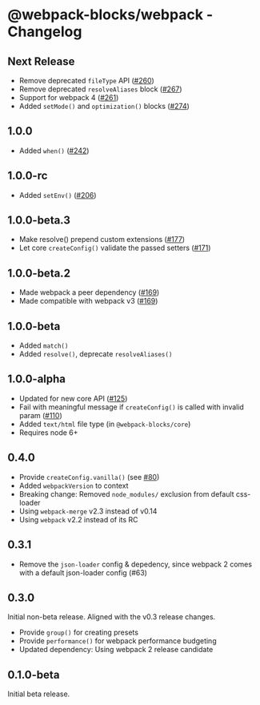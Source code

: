 # @webpack-blocks/webpack - Changelog

## Next Release

- Remove deprecated `fileType` API ([#260](https://github.com/andywer/webpack-blocks/issues/260))
- Remove deprecated `resolveAliases` block
  ([#267](https://github.com/andywer/webpack-blocks/issues/267))
- Support for webpack 4 ([#261](https://github.com/andywer/webpack-blocks/pull/261))
- Added `setMode()` and `optimization()` blocks
  ([#274](https://github.com/andywer/webpack-blocks/issues/274))

## 1.0.0

- Added `when()` ([#242](https://github.com/andywer/webpack-blocks/issues/242))

## 1.0.0-rc

- Added `setEnv()` ([#206](https://github.com/andywer/webpack-blocks/pull/206))

## 1.0.0-beta.3

- Make resolve() prepend custom extensions
  ([#177](https://github.com/andywer/webpack-blocks/issues/177))
- Let core `createConfig()` validate the passed setters
  ([#171](https://github.com/andywer/webpack-blocks/issues/171))

## 1.0.0-beta.2

- Made webpack a peer dependency ([#169](https://github.com/andywer/webpack-blocks/issues/169))
- Made compatible with webpack v3 ([#169](https://github.com/andywer/webpack-blocks/issues/169))

## 1.0.0-beta

- Added `match()`
- Added `resolve()`, deprecate `resolveAliases()`

## 1.0.0-alpha

- Updated for new core API ([#125](https://github.com/andywer/webpack-blocks/issues/125))
- Fail with meaningful message if `createConfig()` is called with invalid param
  ([#110](https://github.com/andywer/webpack-blocks/issues/110))
- Added `text/html` file type (in `@webpack-blocks/core`)
- Requires node 6+

## 0.4.0

- Provide `createConfig.vanilla()` (see [#80](https://github.com/andywer/webpack-blocks/issues/80))
- Added `webpackVersion` to context
- Breaking change: Removed `node_modules/` exclusion from default css-loader
- Using `webpack-merge` v2.3 instead of v0.14
- Using `webpack` v2.2 instead of its RC

## 0.3.1

- Remove the `json-loader` config & depedency, since webpack 2 comes with a default json-loader
  config (#63)

## 0.3.0

Initial non-beta release. Aligned with the v0.3 release changes.

- Provide `group()` for creating presets
- Provide `performance()` for webpack performance budgeting
- Updated dependency: Using webpack 2 release candidate

## 0.1.0-beta

Initial beta release.
